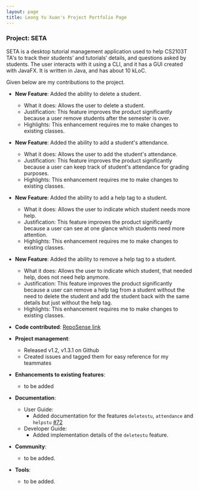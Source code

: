 ```yaml
---
layout: page
title: Leong Yu Xuan's Project Portfolio Page
---
```


### Project: SETA

SETA is a desktop tutorial management application used to help CS2103T TA's to track their students’ and tutorials’
details, and questions asked by students. The user interacts with it using a CLI, and it has a GUI created with JavaFX.
It is written in Java, and has about 10 kLoC.

Given below are my contributions to the project.

* **New Feature**: Added the ability to delete a student.
  * What it does: Allows the user to delete a student.
  * Justification: This feature improves the product significantly because a user remove students after the semester is over.
  * Highlights: This enhancement requires me to make changes to existing classes.

* **New Feature**: Added the ability to add a student's attendance.
  * What it does: Allows the user to add the student's attendance.
  * Justification: This feature improves the product significantly because a user can keep track of student's attendance for grading purposes.
  * Highlights: This enhancement requires me to make changes to existing classes.

* **New Feature**: Added the ability to add a help tag to a student.
  * What it does: Allows the user to indicate which student needs more help.
  * Justification: This feature improves the product significantly because a user can see at one glance which students need more attention.
  * Highlights: This enhancement requires me to make changes to existing classes.

* **New Feature**: Added the ability to remove a help tag to a student.
  * What it does: Allows the user to indicate which student, that needed help, does not need help anymore.
  * Justification: This feature improves the product significantly because a user can remove a help tag from a student without the need to
    delete the student and add the student back with the same details but just without the help tag.
  * Highlights: This enhancement requires me to make changes to existing classes.
* **Code contributed**: [RepoSense link]()

* **Project management**:
  * Released v1.2, v1.3.1 on Github
  * Created issues and tagged them for easy reference for my teammates

* **Enhancements to existing features**:
  * to be added

* **Documentation**:
  * User Guide:
    * Added documentation for the features `deletestu`, `attendance` and `helpstu` [\#72]()
  * Developer Guide:
    * Added implementation details of the `deletestu` feature.

* **Community**:
  * to be added.

* **Tools**:
  * to be added.
